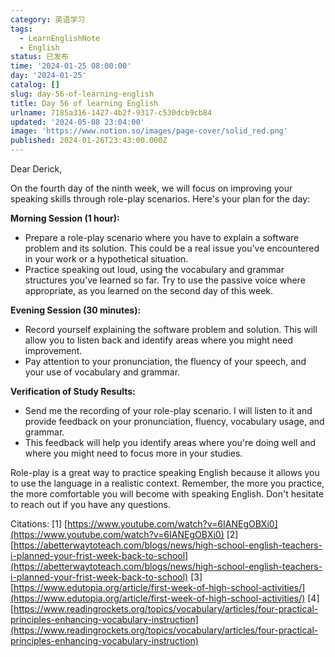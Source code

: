 ```yaml
---
category: 英语学习
tags:
  - LearnEnglishNote
  - English
status: 已发布
time: '2024-01-25 08:00:00'
day: '2024-01-25'
catalog: []
slug: day-56-of-learning-english
title: Day 56 of learning English
urlname: 7185a316-1427-4b2f-9317-c530dcb9cb84
updated: '2024-05-08 23:04:00'
image: 'https://www.notion.so/images/page-cover/solid_red.png'
published: 2024-01-26T23:43:00.000Z
---
```


Dear Derick,


On the fourth day of the ninth week, we will focus on improving your speaking skills through role-play scenarios. Here's your plan for the day:


**Morning Session (1 hour):**

- Prepare a role-play scenario where you have to explain a software problem and its solution. This could be a real issue you've encountered in your work or a hypothetical situation.
- Practice speaking out loud, using the vocabulary and grammar structures you've learned so far. Try to use the passive voice where appropriate, as you learned on the second day of this week.

**Evening Session (30 minutes):**

- Record yourself explaining the software problem and solution. This will allow you to listen back and identify areas where you might need improvement.
- Pay attention to your pronunciation, the fluency of your speech, and your use of vocabulary and grammar.

**Verification of Study Results:**

- Send me the recording of your role-play scenario. I will listen to it and provide feedback on your pronunciation, fluency, vocabulary usage, and grammar.
- This feedback will help you identify areas where you're doing well and where you might need to focus more in your studies.

Role-play is a great way to practice speaking English because it allows you to use the language in a realistic context. Remember, the more you practice, the more comfortable you will become with speaking English. Don't hesitate to reach out if you have any questions.


Citations:
[1] [https://www.youtube.com/watch?v=6IANEgOBXi0](https://www.youtube.com/watch?v=6IANEgOBXi0)
[2] [https://abetterwaytoteach.com/blogs/news/high-school-english-teachers-i-planned-your-frist-week-back-to-school](https://abetterwaytoteach.com/blogs/news/high-school-english-teachers-i-planned-your-frist-week-back-to-school)
[3] [https://www.edutopia.org/article/first-week-of-high-school-activities/](https://www.edutopia.org/article/first-week-of-high-school-activities/)
[4] [https://www.readingrockets.org/topics/vocabulary/articles/four-practical-principles-enhancing-vocabulary-instruction](https://www.readingrockets.org/topics/vocabulary/articles/four-practical-principles-enhancing-vocabulary-instruction)

